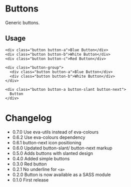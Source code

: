 # Buttons
Generic buttons.

## Usage

    <div class="button button-a">Blue Button</div>
    <div class="button button-b">White Button</div>
    <div class="button button-c">Red Button</div>

    <div class="button-group">
      <div class="button button-a">Blue Button</div>
      <div class="button button-b">White Button</div>
    </div>

    <div class="button button-a button-slant button-next">
      Button
    </div>


# Changelog
- 0.7.0 Use eva-utils instead of eva-colours
- 0.6.2 Use eva-colours dependency
- 0.6.1 button-next icon positioning
- 0.6.0 Updated button-slant/ button-next markup
- 0.5.0 Adds buttons with slanted design
- 0.4.0 Added simple buttons
- 0.3.0 Red button
- 0.2.1 No underline for `<a>`
- 0.2.0 Button is now available as a SASS module
- 0.1.0 First release
